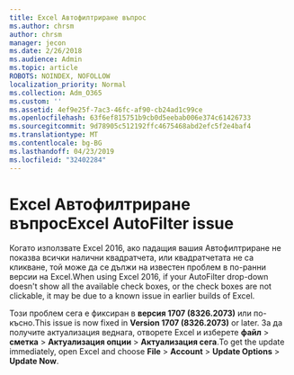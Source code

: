 ```yaml
---
title: Excel Автофилтриране въпрос
ms.author: chrsm
author: chrsm
manager: jecon
ms.date: 2/26/2018
ms.audience: Admin
ms.topic: article
ROBOTS: NOINDEX, NOFOLLOW
localization_priority: Normal
ms.collection: Adm_O365
ms.custom: ''
ms.assetid: 4ef9e25f-7ac3-46fc-af90-cb24ad1c99ce
ms.openlocfilehash: 63f6ef815751b9cb0d5eebab006e374c61426733
ms.sourcegitcommit: 9d78905c512192ffc4675468abd2efc5f2e4baf4
ms.translationtype: MT
ms.contentlocale: bg-BG
ms.lasthandoff: 04/23/2019
ms.locfileid: "32402284"
---
```

# <a name="excel-autofilter-issue"></a><span data-ttu-id="c18c5-102">Excel Автофилтриране въпрос</span><span class="sxs-lookup"><span data-stu-id="c18c5-102">Excel AutoFilter issue</span></span>

<span data-ttu-id="c18c5-103">Когато използвате Excel 2016, ако падащия вашия Автофилтриране не показва всички налични квадратчета, или квадратчетата не са кликване, той може да се дължи на известен проблем в по-ранни версии на Excel.</span><span class="sxs-lookup"><span data-stu-id="c18c5-103">When using Excel 2016, if your AutoFilter drop-down doesn't show all the available check boxes, or the check boxes are not clickable, it may be due to a known issue in earlier builds of Excel.</span></span> 
  
<span data-ttu-id="c18c5-104">Този проблем сега е фиксиран в **версия 1707 (8326.2073)** или по-късно.</span><span class="sxs-lookup"><span data-stu-id="c18c5-104">This issue is now fixed in **Version 1707 (8326.2073)** or later.</span></span> <span data-ttu-id="c18c5-105">За да получите актуализация веднага, отворете Excel и изберете **файл** \> **сметка** \> **Актуализация опции** \> **Актуализация сега**.</span><span class="sxs-lookup"><span data-stu-id="c18c5-105">To get the update immediately, open Excel and choose **File** \> **Account** \> **Update Options** \> **Update Now**.</span></span>
  

